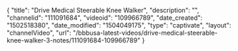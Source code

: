 {
    "title": "Drive Medical Steerable Knee Walker",
    "description": "",
    "channelid": "111091684",
    "videoid": "109966789",
    "date_created": "1502518380",
    "date_modified": "1504049175",
    "type": "captivate",
    "layout": "channelVideo",
    "url": "\/bbbusa-latest-videos\/drive-medical-steerable-knee-walker-3-notes\/111091684-109966789"
}